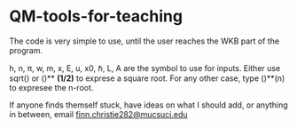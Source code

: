 # QM-tools-for-teaching
The code is very simple to use, until the user reaches the WKB part of the program.

h, n, π, w, m, x, E, u, x0, ℏ, L, A are the symbol to use for inputs. Either use sqrt() or ()** **(1/2)** to exprese a square root. For any other case, type ()**(n) to expresee the n-root.

If anyone finds themself stuck, have ideas on what I should add, or anything in between, email finn.christie282@mucsuci.edu 
